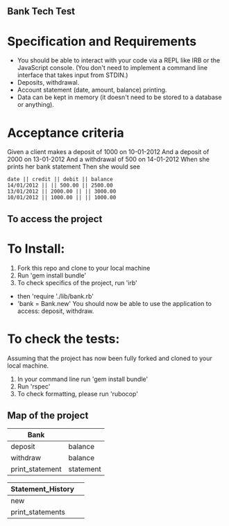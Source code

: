 ## Bank Tech Test

# Specification and Requirements
* You should be able to interact with your code via a REPL like IRB or the JavaScript console. (You don't need to implement a command line interface that takes input from STDIN.)
* Deposits, withdrawal.
* Account statement (date, amount, balance) printing.
* Data can be kept in memory (it doesn't need to be stored to a database or anything).
# Acceptance criteria
Given a client makes a deposit of 1000 on 10-01-2012
And a deposit of 2000 on 13-01-2012
And a withdrawal of 500 on 14-01-2012
When she prints her bank statement
Then she would see
```
date || credit || debit || balance
14/01/2012 || || 500.00 || 2500.00
13/01/2012 || 2000.00 || || 3000.00
10/01/2012 || 1000.00 || || 1000.00
```

## To access the project

# To Install:
1. Fork this repo and clone to your local machine
2. Run 'gem install bundle'
3. To check specifics of the project, run 'irb'
  - then 'require './lib/bank.rb'
  - 'bank = Bank.new'
You should now be able to use the application to access: deposit, withdraw.

# To check the tests:
Assuming that the project has now been fully forked and cloned to your local machine.

1. In your command line run 'gem install bundle'
2. Run 'rspec'
3. To check formatting, please run 'rubocop'

## Map of the project

| Bank            |             |
|-----------------|-------------|
| deposit         | balance     |
| withdraw        | balance     |
| print_statement | statement   |

| Statement_History |          |
|-------------------|----------|
| new               |          |
| print_statements  |          |